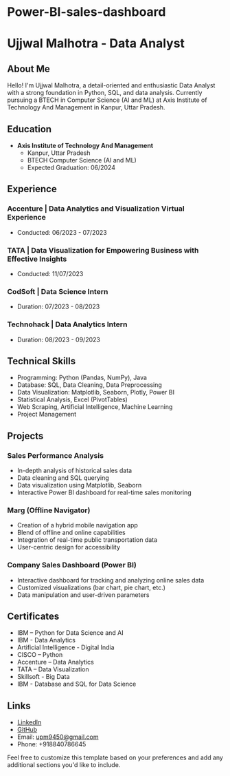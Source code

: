 # Power-BI-sales-dashboard

# Ujjwal Malhotra - Data Analyst

## About Me

Hello! I'm Ujjwal Malhotra, a detail-oriented and enthusiastic Data Analyst with a strong foundation in Python, SQL, and data analysis. Currently pursuing a BTECH in Computer Science (AI and ML) at Axis Institute of Technology And Management in Kanpur, Uttar Pradesh.

## Education

- **Axis Institute of Technology And Management**
  - Kanpur, Uttar Pradesh
  - BTECH Computer Science (AI and ML)
  - Expected Graduation: 06/2024

## Experience

### Accenture | Data Analytics and Visualization Virtual Experience

- Conducted: 06/2023 - 07/2023

### TATA | Data Visualization for Empowering Business with Effective Insights

- Conducted: 11/07/2023

### CodSoft | Data Science Intern

- Duration: 07/2023 - 08/2023

### Technohack | Data Analytics Intern

- Duration: 08/2023 - 09/2023

## Technical Skills

- Programming: Python (Pandas, NumPy), Java
- Database: SQL, Data Cleaning, Data Preprocessing
- Data Visualization: Matplotlib, Seaborn, Plotly, Power BI
- Statistical Analysis, Excel (PivotTables)
- Web Scraping, Artificial Intelligence, Machine Learning
- Project Management

## Projects

### Sales Performance Analysis

- In-depth analysis of historical sales data
- Data cleaning and SQL querying
- Data visualization using Matplotlib, Seaborn
- Interactive Power BI dashboard for real-time sales monitoring

### Marg (Offline Navigator)

- Creation of a hybrid mobile navigation app
- Blend of offline and online capabilities
- Integration of real-time public transportation data
- User-centric design for accessibility

### Company Sales Dashboard (Power BI)

- Interactive dashboard for tracking and analyzing online sales data
- Customized visualizations (bar chart, pie chart, etc.)
- Data manipulation and user-driven parameters

## Certificates

- IBM – Python for Data Science and AI
- IBM - Data Analytics
- Artificial Intelligence - Digital India
- CISCO – Python
- Accenture – Data Analytics
- TATA – Data Visualization
- Skillsoft - Big Data
- IBM - Database and SQL for Data Science

## Links

- [LinkedIn](https://www.linkedin.com/in/proujjwal8840)
- [GitHub](https://lnkd.in/dkUWtaJf)
- Email: upm9450@gmail.com
- Phone: +918840786645

Feel free to customize this template based on your preferences and add any additional sections you'd like to include.
